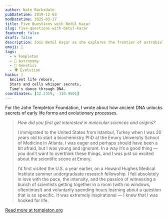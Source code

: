 ```yaml
---
author: Nate Barksdale
pubDatetime: 2019-12-03
modDatetime: 2025-03-17
title: Five Questions with Betül Kaçar
slug: five-questions-with-betul-kacar
featured: false
draft: false
description: Join Betül Kaçar as she explores the frontier of astrobiology and ancient DNA, shedding light on life’s cosmic journey and evolutionary constraints.
emoji: 🔬
tags:
  - 🌀 Templeton
  - 🌌 Astronomy
  - 🧬 Genetics
  - 🌍 Evolution
haiku: |
  Ancient life reborn,  
  Stars and cells whisper secrets,  
  Time's dance through DNA.
coordinates: [32.2319, -110.9501]
---
```


For the John Templeton Foundation, I wrote about how ancient DNA unlocks secrets of early life forms and evolutionary processes.

> *How did you first get interested in molecular sciences and origins?*
>
> I immigrated to the United States from Istanbul, Turkey when I was 20 years old to start a biochemistry PhD at the Emory University School of Medicine in Atlanta. I was eager and perhaps should have been a bit afraid, but I was young and ignorant. In a way it’s a good thing — you don’t want to overthink these things, and I was just so excited about the scientific scene at Emory.
>
> I’d first visited the U.S. a year earlier, on a Howard Hughes Medical Institute summer undergraduate research fellowship. I fell absolutely in love with the pace, the intensity, and the passion of witnessing a bunch of scientists getting together in a room (with no windows, oftentimes!) and voluntarily spending hours learning about a question that is so specific. It was extremely inspirational — I knew that I was hooked for life. 

[Read more at templeton.org](https://www.templeton.org/news/qa-five-questions-with-betul-kacar)
